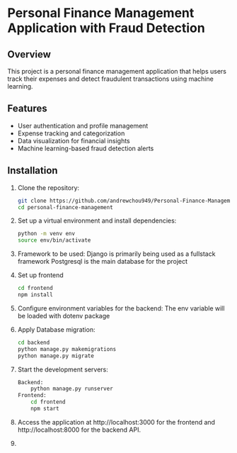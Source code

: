 # Personal Finance Management Application with Fraud Detection

## Overview
This project is a personal finance management application that helps users track their expenses and detect fraudulent transactions using machine learning.

## Features
- User authentication and profile management
- Expense tracking and categorization
- Data visualization for financial insights
- Machine learning-based fraud detection alerts

## Installation
1. Clone the repository:
   ```bash
   git clone https://github.com/andrewchou949/Personal-Finance-Management-Application.git
   cd personal-finance-management

2. Set up a virtual environment and install dependencies:
    ```bash
    python -m venv env
    source env/bin/activate

3. Framework to be used:
    Django is primarily being used as a fullstack framework
    Postgresql is the main database for the project

4. Set up frontend
    ```bash
    cd frontend
    npm install

5. Configure environment variables for the backend:
    The env variable will be loaded with dotenv package

6. Apply Database migration:
    ```bash
    cd backend
    python manage.py makemigrations
    python manage.py migrate

7. Start the development servers:
    ```bash
    Backend:
        python manage.py runserver
    Frontend:
        cd frontend
        npm start

8. Access the application at http://localhost:3000 for the frontend and http://localhost:8000 for the backend API.

9. 
